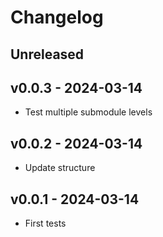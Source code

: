 # Changelog

## Unreleased

## v0.0.3 - 2024-03-14

- Test multiple submodule levels

## v0.0.2 - 2024-03-14

- Update structure

## v0.0.1 - 2024-03-14

- First tests
